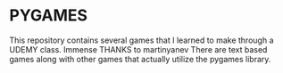 # PYGAMES
This repository contains several games that I learned to make through a UDEMY class. Immense THANKS to martinyanev
There are text based games along with other games that actually utilize the pygames library.
